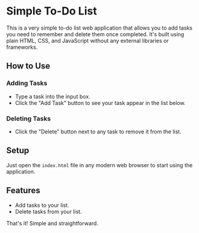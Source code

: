 # Simple To-Do List

This is a very simple to-do list web application that allows you to add tasks you need to remember and delete them once completed. It's built using plain HTML, CSS, and JavaScript without any external libraries or frameworks.

## How to Use

### Adding Tasks
- Type a task into the input box.
- Click the "Add Task" button to see your task appear in the list below.

### Deleting Tasks
- Click the "Delete" button next to any task to remove it from the list.

## Setup

Just open the `index.html` file in any modern web browser to start using the application.

## Features
- Add tasks to your list.
- Delete tasks from your list.

That's it! Simple and straightforward.

